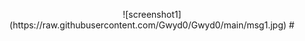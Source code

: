 <p align="center">
![screenshot1](https://raw.githubusercontent.com/Gwyd0/Gwyd0/main/msg1.jpg)
  #
</p>
